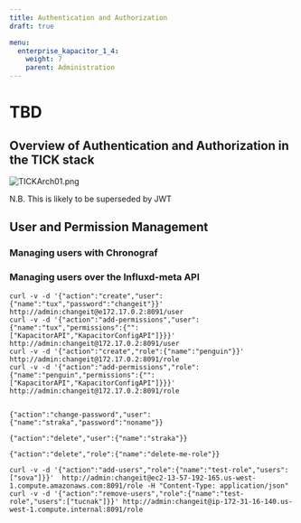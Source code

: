 ```yaml
---
title: Authentication and Authorization
draft: true

menu:
  enterprise_kapacitor_1_4:
    weight: 7
    parent: Administration
---
```


# TBD

## Overview of Authentication and Authorization in the TICK stack

![TICKArch01.png](/img/enterprise/kapacitor/TICKArch01.png)

N.B. This is likely to be superseded by JWT


## User and Permission Management

### Managing users with Chronograf

### Managing users over the Influxd-meta API

```
curl -v -d '{"action":"create","user":{"name":"tux","password":"changeit"}}' http://admin:changeit@e172.17.0.2:8091/user
curl -v -d '{"action":"add-permissions","user":{"name":"tux","permissions":{"":["KapacitorAPI","KapacitorConfigAPI"]}}}' http://admin:changeit@172.17.0.2:8091/user
curl -v -d '{"action":"create","role":{"name":"penguin"}}' http://admin:changeit@172.17.0.2:8091/role
curl -v -d '{"action":"add-permissions","role":{"name":"penguin","permissions":{"":["KapacitorAPI","KapacitorConfigAPI"]}}}' http://admin:changeit@172.17.0.2:8091/role


{"action":"change-password","user":{"name":"straka","password":"noname"}}

{"action":"delete","user":{"name":"straka"}}

{"action":"delete","role":{"name":"delete-me-role"}}

curl -v -d '{"action":"add-users","role":{"name":"test-role","users":["sova"]}}'  http://admin:changeit@ec2-13-57-192-165.us-west-1.compute.amazonaws.com:8091/role -H "Content-Type: application/json"
curl -v -d '{"action":"remove-users","role":{"name":"test-role","users":["tucnak"]}}' http://admin:changeit@ip-172-31-16-140.us-west-1.compute.internal:8091/role
```
